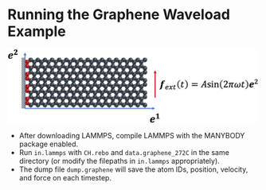 # Running the Graphene Waveload Example

![Image of the graphene system](system.jpg "Graphene")

- After downloading LAMMPS, compile LAMMPS with the MANYBODY package enabled.
- Run `in.lammps` with `CH.rebo` and `data.graphene_272C` in the same directory (or modify the filepaths in `in.lammps` appropriately).
- The dump file `dump.graphene` will save the atom IDs, position, velocity, and force on each timestep.
